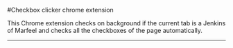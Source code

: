 #Checkbox clicker chrome extension

This Chrome extension checks on background if the current tab is a Jenkins of Marfeel and checks all the checkboxes of the page automatically.

---------------
